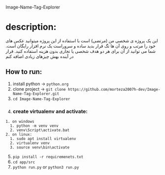 Image-Name-Tag-Explorer


# description:
این یک پروژه ی شخصی من (مرتضی) است
با استفاده از این پروژه میتوانید عکس های خود را مرتب و روی آن ها تگ قرار بدید ساده و سروراست
یک نرم افزار رایگان است. شما می توانید از آن برای هر دو هدف شخصی یا تجاری بدون هزینه استفاده کنید.
قرار در آینده بهش چیزهای زیادی اضافه کنم

## How to run:
  1. install python -> `python.org`
  2. clone project  -> `git clone https://github.com/morteza2007h-dev/Image-Name-Tag-Explorer.git`
  3. `cd Image-Name-Tag-Explorer`
  4. ### create virtualenv and activate:
    1. on windows
      1. python -m venv venv
      2. venv\Script\activate.bat
    2. on linux:
      1. sudo apt install virtualenv
      2. virtualenv venv
      3. source venv\bin\activate
  5. `pip install -r requiremenets.txt`
  6. `cd app/src`
  7. `python run.py` or `python3 run.py`
